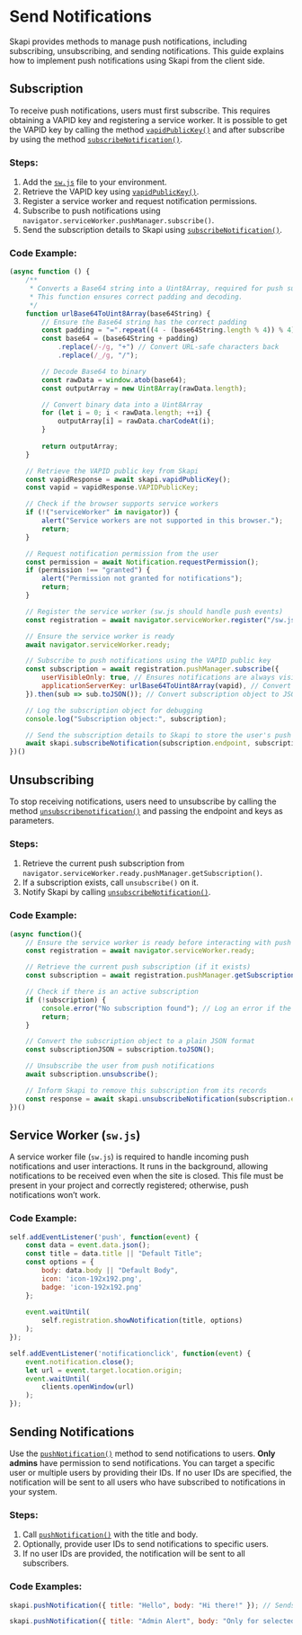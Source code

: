 # Send Notifications

Skapi provides methods to manage push notifications, including subscribing, unsubscribing, and sending notifications. This guide explains how to implement push notifications using Skapi from the client side.

## Subscription

To receive push notifications, users must first subscribe. This requires obtaining a VAPID key and registering a service worker. It is possible to get the VAPID key by calling the method [`vapidPublicKey()`](/api-reference/realtime/README.md#vapidpublickey) and after subscribe by using the method [`subscribeNotification()`](/api-reference/realtime/README.md#subscribenotification).

### Steps:
1. Add the [`sw.js`](#service-worker-sw-js) file to your environment.
2. Retrieve the VAPID key using [`vapidPublicKey()`](/api-reference/realtime/README.md#vapidpublickey).
3. Register a service worker and request notification permissions.
4. Subscribe to push notifications using `navigator.serviceWorker.pushManager.subscribe()`.
5. Send the subscription details to Skapi using [`subscribeNotification()`](/api-reference/realtime/README.md#subscribenotification).

### Code Example:
```js
(async function () {
    /**
     * Converts a Base64 string into a Uint8Array, required for push subscriptions.
     * This function ensures correct padding and decoding.
     */
    function urlBase64ToUint8Array(base64String) {
        // Ensure the Base64 string has the correct padding
        const padding = "=".repeat((4 - (base64String.length % 4)) % 4);
        const base64 = (base64String + padding)
            .replace(/-/g, "+") // Convert URL-safe characters back
            .replace(/_/g, "/");

        // Decode Base64 to binary
        const rawData = window.atob(base64);
        const outputArray = new Uint8Array(rawData.length);

        // Convert binary data into a Uint8Array
        for (let i = 0; i < rawData.length; ++i) {
            outputArray[i] = rawData.charCodeAt(i);
        }
        
        return outputArray;
    }

    // Retrieve the VAPID public key from Skapi
    const vapidResponse = await skapi.vapidPublicKey();
    const vapid = vapidResponse.VAPIDPublicKey;

    // Check if the browser supports service workers
    if (!("serviceWorker" in navigator)) {
        alert("Service workers are not supported in this browser.");
        return;
    }

    // Request notification permission from the user
    const permission = await Notification.requestPermission();
    if (permission !== "granted") {
        alert("Permission not granted for notifications");
        return;
    }

    // Register the service worker (sw.js should handle push events)
    const registration = await navigator.serviceWorker.register("/sw.js");

    // Ensure the service worker is ready
    await navigator.serviceWorker.ready;

    // Subscribe to push notifications using the VAPID public key
    const subscription = await registration.pushManager.subscribe({
        userVisibleOnly: true, // Ensures notifications are always visible to the user
        applicationServerKey: urlBase64ToUint8Array(vapid), // Convert VAPID key to Uint8Array
    }).then(sub => sub.toJSON()); // Convert subscription object to JSON format

    // Log the subscription object for debugging
    console.log("Subscription object:", subscription);

    // Send the subscription details to Skapi to store the user's push subscription
    await skapi.subscribeNotification(subscription.endpoint, subscription.keys);
})()
```

## Unsubscribing

To stop receiving notifications, users need to unsubscribe by calling the method [`unsubscribenotification()`](/api-reference/realtime/README.md#unsubscribenotification) and passing the endpoint and keys as parameters. 

### Steps:
1. Retrieve the current push subscription from `navigator.serviceWorker.ready.pushManager.getSubscription()`.
2. If a subscription exists, call `unsubscribe()` on it.
3. Notify Skapi by calling [`unsubscribeNotification()`](/api-reference/realtime/README.md#unsubscribenotification).

### Code Example:
```js
(async function(){
    // Ensure the service worker is ready before interacting with push notifications
    const registration = await navigator.serviceWorker.ready;

    // Retrieve the current push subscription (if it exists)
    const subscription = await registration.pushManager.getSubscription();

    // Check if there is an active subscription
    if (!subscription) {
        console.error("No subscription found"); // Log an error if the user is not subscribed
        return;
    }

    // Convert the subscription object to a plain JSON format
    const subscriptionJSON = subscription.toJSON();

    // Unsubscribe the user from push notifications
    await subscription.unsubscribe();

    // Inform Skapi to remove this subscription from its records
    const response = await skapi.unsubscribeNotification(subscription.endpoint, subscriptionJSON.keys);
})()
```

## Service Worker (`sw.js`)

A service worker file (`sw.js`) is required to handle incoming push notifications and user interactions. It runs in the background, allowing notifications to be received even when the site is closed. This file must be present in your project and correctly registered; otherwise, push notifications won’t work.

### Code Example:
```js
self.addEventListener('push', function(event) {
    const data = event.data.json();
    const title = data.title || "Default Title";
    const options = {
        body: data.body || "Default Body",
        icon: 'icon-192x192.png',
        badge: 'icon-192x192.png'
    };
    
    event.waitUntil(
        self.registration.showNotification(title, options)
    );
});

self.addEventListener('notificationclick', function(event) {
    event.notification.close();
    let url = event.target.location.origin;
    event.waitUntil(
        clients.openWindow(url)
    );
});
```

## Sending Notifications

Use the [`pushNotification()`](/api-reference/realtime/README.md#pushnotification) method to send notifications to users. **Only admins** have permission to send notifications. You can target a specific user or multiple users by providing their IDs. If no user IDs are specified, the notification will be sent to all users who have subscribed to notifications in your system.

### Steps:
1. Call [`pushNotification()`](/api-reference/realtime/README.md#pushnotification) with the title and body.
2. Optionally, provide user IDs to send notifications to specific users.
3. If no user IDs are provided, the notification will be sent to all subscribers.

### Code Examples:
```js
skapi.pushNotification({ title: "Hello", body: "Hi there!" }); // Sends to all subscribers
```

```js
skapi.pushNotification({ title: "Admin Alert", body: "Only for selected users" }, ["user1", "user2"]);
```

